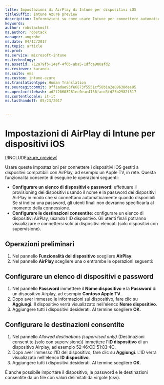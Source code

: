 ```yaml
---
title: Impostazioni di AirPlay di Intune per dispositivi iOS
titleSuffix: Intune Azure preview
description: Informazioni su come usare Intune per connettere automaticamente i dispositivi iOS a dispositivi compatibili con AirPlay.
keywords: 
author: robstackmsft
ms.author: robstack
manager: angrobe
ms.date: 04/12/2017
ms.topic: article
ms.prod: 
ms.service: microsoft-intune
ms.technology: 
ms.assetid: 712a79fb-14ef-4f6b-aba5-1dfca900afd2
ms.reviewer: karanda
ms.suite: ems
ms.custom: intune-azure
ms.translationtype: Human Translation
ms.sourcegitcommit: 9ff1adae93fe6873f5551cf58b1a2e89638dee85
ms.openlocfilehash: ad2f20603261ec0eac4156facd3fd23b2982f517
ms.contentlocale: it-it
ms.lasthandoff: 05/23/2017


---
```


# <a name="intune-airplay-settings-for-ios-devices"></a>Impostazioni di AirPlay di Intune per dispositivi iOS

[!INCLUDE[azure_preview](./includes/azure_preview.md)]

Usare queste impostazioni per connettere i dispositivi iOS gestiti a dispositivi compatibili con AirPlay, ad esempio un Apple TV, in rete.
Questa funzionalità consente di eseguire le operazioni seguenti:

- **Configurare un elenco di dispositivi e password**: effettuare il provisioning dei dispositivi usando il nome e la password dei dispositivi AirPlay in modo che si connettano automaticamente quando disponibili. Se si indica una password, gli utenti finali non dovranno specificarla al momento della connessione.
- **Configurare le destinazioni consentite**: configurare un elenco di dispositivi AirPlay, usando l'ID dispositivo. Gli utenti finali potranno visualizzare e connettersi solo ai dispositivi elencati (solo dispositivi con supervisione).

## <a name="get-started"></a>Operazioni preliminari

1. Nel pannello **Funzionalità del dispositivo** scegliere **AirPlay**.
2. Nel pannello **AirPlay** scegliere una o entrambe le operazioni seguenti:

## <a name="configure-a-device-and-password-list"></a>Configurare un elenco di dispositivi e password

1. Nel pannello **Password** immettere il **Nome dispositivo** e la **Password** di un dispositivo Airplay, ad esempio **Contoso Apple TV**.
2. Dopo aver immesso le informazioni sul dispositivo, fare clic su **Aggiungi**. Il dispositivo verrà visualizzato nell'elenco **Nome dispositivo**.
3. Aggiungere tutti i dispositivi desiderati. Al termine scegliere **OK**.


## <a name="configure-allowed-destinations"></a>Configurare le destinazioni consentite

1. Nel pannello *Allowed destinations (supervised only)* (Destinazioni consentite (solo con supervisione)) immettere l'**ID dispositivo** di un dispositivo Airplay, ad esempio 52:46:CD:51:83:4C.
2. Dopo aver immesso l'ID del dispositivo, fare clic su **Aggiungi**. L'ID verrà visualizzato nell'elenco **ID dispositivo**.
3. Aggiungere tutti i dispositivi desiderati. Al termine scegliere **OK**.

È anche possibile importare il dispositivo, le password e le destinazioni consentite da un file con valori delimitati da virgole (csv).



